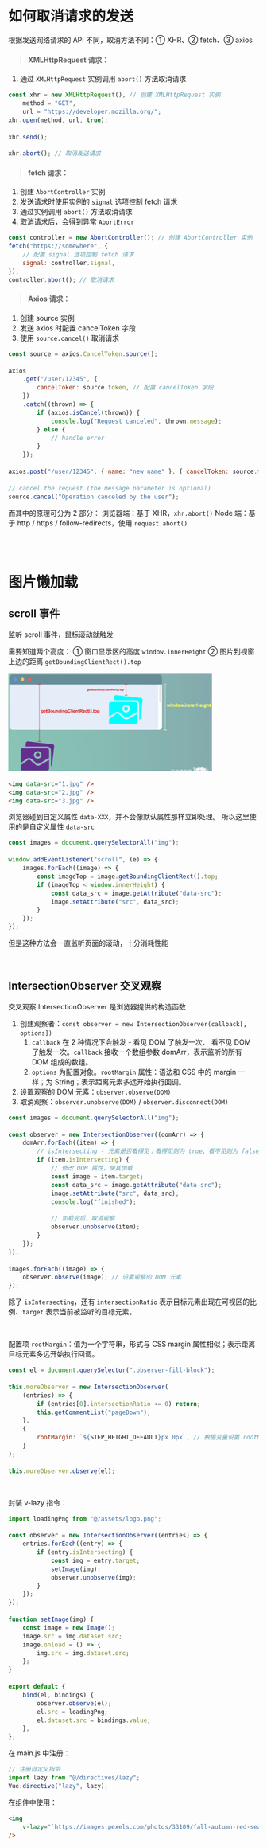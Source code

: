 # 如何取消请求的发送

根据发送网络请求的 API 不同，取消方法不同：① XHR、② fetch、③ axios

> #### XMLHttpRequest 请求：

1. 通过 `XMLHttpRequest` 实例调用 `abort()` 方法取消请求

```js
const xhr = new XMLHttpRequest(), // 创建 XMLHttpRequest 实例
    method = "GET",
    url = "https://developer.mozilla.org/";
xhr.open(method, url, true);

xhr.send();

xhr.abort(); // 取消发送请求
```

> #### fetch 请求：

1. 创建 `AbortController` 实例
2. 发送请求时使用实例的 `signal` 选项控制 fetch 请求
3. 通过实例调用 `abort()` 方法取消请求
4. 取消请求后，会得到异常 `AbortError`

```js
const controller = new AbortController(); // 创建 AbortController 实例
fetch("https://somewhere", {
    // 配置 signal 选项控制 fetch 请求
    signal: controller.signal,
});
controller.abort(); // 取消请求
```

> #### Axios 请求：

1. 创建 source 实例
2. 发送 axios 时配置 cancelToken 字段
3. 使用 `source.cancel()` 取消请求

```js
const source = axios.CancelToken.source();

axios
    .get("/user/12345", {
        cancelToken: source.token, // 配置 cancelToken 字段
    })
    .catch((thrown) => {
        if (axios.isCancel(thrown)) {
            console.log("Request canceled", thrown.message);
        } else {
            // handle error
        }
    });

axios.post("/user/12345", { name: "new name" }, { cancelToken: source.token });

// cancel the request (the message parameter is optional)
source.cancel("Operation canceled by the user");
```

而其中的原理可分为 2 部分：
浏览器端：基于 XHR，`xhr.abort()`
Node 端：基于 http / https / follow-redirects，使用 `request.abort()`

<br><br>

# 图片懒加载

## scroll 事件

监听 scroll 事件，鼠标滚动就触发

需要知道两个高度：
① 窗口显示区的高度 `window.innerHeight`
② 图片到视窗上边的距离 `getBoundingClientRect().top`

<img src="picture/image-20220317131330050.png" alt="image-20220317131330050" style="zoom:40%;" />

```html
<img data-src="1.jpg" />
<img data-src="2.jpg" />
<img data-src="3.jpg" />
```

浏览器碰到自定义属性 `data-XXX`，并不会像默认属性那样立即处理。
所以这里使用的是自定义属性 `data-src`

```js
const images = document.querySelectorAll("img");

window.addEventListener("scroll", (e) => {
    images.forEach((image) => {
        const imageTop = image.getBoundingClientRect().top;
        if (imageTop < window.innerHeight) {
            const data_src = image.getAttribute("data-src");
            image.setAttribute("src", data_src);
        }
    });
});
```

但是这种方法会一直监听页面的滚动，十分消耗性能

<br>

## IntersectionObserver 交叉观察

交叉观察 IntersectionObserver 是浏览器提供的构造函数

1. 创建观察者：`const observer = new IntersectionObserver(callback[, options])`
    1. `callback` 在 2 种情况下会触发 - 看见 DOM 了触发一次、 看不见 DOM 了触发一次。`callback` 接收一个数组参数 domArr，表示监听的所有 DOM 组成的数组。
    2. `options` 为配置对象。`rootMargin` 属性：语法和 CSS 中的 margin 一样；为 String；表示距离元素多远开始执行回调。
2. 设置观察的 DOM 元素：`observer.observe(DOM)`
3. 取消观察：`observer.unobserve(DOM)` / `observer.disconnect(DOM)`

```js
const images = document.querySelectorAll("img");

const observer = new IntersectionObserver((domArr) => {
    domArr.forEach((item) => {
        // isIntersecting - 元素是否看得见；看得见则为 true、看不见则为 false
        if (item.isIntersecting) {
            // 修改 DOM 属性，使其加载
            const image = item.target;
            const data_src = image.getAttribute("data-src");
            image.setAttribute("src", data_src);
            console.log("finished");

            // 加载完后，取消观察
            observer.unobserve(item);
        }
    });
});

images.forEach((image) => {
    observer.observe(image); // 设置观察的 DOM 元素
});
```

除了 `isIntersecting`，还有 `intersectionRatio` 表示目标元素出现在可视区的比例、`target` 表示当前被监听的目标元素。

<br>

配置项 `rootMargin`：值为一个字符串，形式与 CSS margin 属性相似；表示距离目标元素多远开始执行回调。

```js
const el = document.querySelector(".observer-fill-block");

this.moreObserver = new IntersectionObserver(
    (entries) => {
        if (entries[0].intersectionRatio <= 0) return;
        this.getCommentList("pageDown");
    },
    {
        rootMargin: `${STEP_HEIGHT_DEFAULT}px 0px`, // 根据变量设置 rootMargin 值
    }
);

this.moreObserver.observe(el);
```

<br>

封装 v-lazy 指令：

```js
import loadingPng from "@/assets/logo.png";

const observer = new IntersectionObserver((entries) => {
    entries.forEach((entry) => {
        if (entry.isIntersecting) {
            const img = entry.target;
            setImage(img);
            observer.unobserve(img);
        }
    });
});

function setImage(img) {
    const image = new Image();
    image.src = img.dataset.src;
    image.onload = () => {
        img.src = img.dataset.src;
    };
}

export default {
    bind(el, bindings) {
        observer.observe(el);
        el.src = loadingPng;
        el.dataset.src = bindings.value;
    },
};
```

在 main.js 中注册：

```js
// 注册自定义指令
import lazy from "@/directives/lazy";
Vue.directive("lazy", lazy);
```

在组件中使用：

```html
<img
    v-lazy="`https://images.pexels.com/photos/33109/fall-autumn-red-season.jpg?fit=crop&crop=entropy&w=3456&h=2304`"
/>
```

<br>
